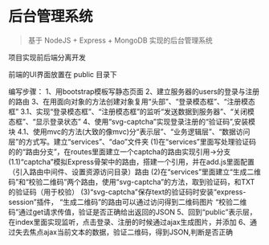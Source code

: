 # 后台管理系统

> 基于 NodeJS + Express + MongoDB 实现的后台管理系统

项目实现前后端分离开发

前端的UI界面放置在 public 目录下


编写步骤：
1、用bootstrap模板写静态页面
2、建立服务器的users的登录与注册的路由
3、在用面向对象的方法创建对象复用“头部”、“登录模态框”、“注册模态框”
3.1、实现“登录模态框”、“注册模态框”的监听“发送数据到服务器”、“关闭模态框”、“显示登录状态”
4、使用“svg-captcha”实现登录注册的“验证码”,安装模块
4.1、使用mvc的方法(大致的像mvc)分“表示层”、“业务逻辑层”、“数据访问层”的方式写。建立“services”、“dao”文件夹
    (1)在“services”里面写处理验证码的的“路由分支”，在routes里面建立一个captcha的路由实现引用→分支
    (1.1)“captcha”模拟Express骨架中的路由，搭建一个引用，并在add.js里面配置（引入路由中间件、设置资源访问目录）路由
    (2)在“services”里面建立“生成二维码”和“校验二维码”两个路由，使用“svg-captcha”的方法，取到验证码，和TXT的验证码（用于校验）
    (3)“svg-captcha”保存text的验证码时安装“express-session”插件，
            “生成二维码”的路由可以通过访问得到二维码图片
            “校验二维码”通过get请求传值，验证是否正确给出返回的JSON
5、回到“public”表示层，在index里面实现监听，点击登录、注册的时候通过ajax生成图片，并添加
6、通过失去焦点ajax当前文本的数据，验证二维码，得到JSON,判断是否正确